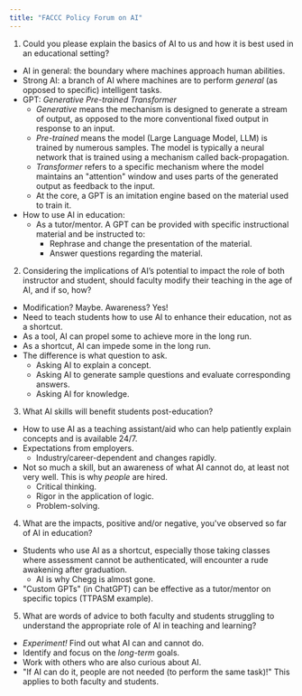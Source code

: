 ```yaml
---
title: "FACCC Policy Forum on AI"
---
```


1.  Could you please explain the basics of AI to us and how it is best used in an educational setting?
  * AI in general: the boundary where machines approach human abilities.
  * Strong AI: a branch of AI where machines are to perform *general* (as opposed to specific) intelligent tasks.
  * GPT: *Generative Pre-trained Transformer*
    * *Generative* means the mechanism is designed to generate a stream of output, as opposed to the more conventional fixed output in response to an input.
    * *Pre-trained* means the model (Large Language Model, LLM) is trained by numerous samples. The model is typically a neural network that is trained using a mechanism called back-propagation.
    * *Transformer* refers to a specific mechanism where the model maintains an "attention" window and uses parts of the generated output as feedback to the input.
    * At the core, a GPT is an imitation engine based on the material used to train it.
  * How to use AI in education:
    * As a tutor/mentor. A GPT can be provided with specific instructional material and be instructed to:
      * Rephrase and change the presentation of the material.
      * Answer questions regarding the material.
2.  Considering the implications of AI’s potential to impact the role of both instructor and student, should faculty modify their teaching in the age of AI, and if so, how?
  * Modification? Maybe. Awareness? Yes!
  * Need to teach students how to use AI to enhance their education, not as a shortcut.
  * As a tool, AI can propel some to achieve more in the long run.
  * As a shortcut, AI can impede some in the long run.
  * The difference is what question to ask.
    * Asking AI to explain a concept.
    * Asking AI to generate sample questions and evaluate corresponding answers.
    * Asking AI for knowledge.
3.  What AI skills will benefit students post-education?
  * How to use AI as a teaching assistant/aid who can help patiently explain concepts and is available 24/7.
  * Expectations from employers.
    * Industry/career-dependent and changes rapidly.
  * Not so much a skill, but an awareness of what AI cannot do, at least not very well. This is why *people* are hired.
    * Critical thinking.
    * Rigor in the application of logic.
    * Problem-solving.
4.  What are the impacts, positive and/or negative, you've observed so far of AI in education?
  * Students who use AI as a shortcut, especially those taking classes where assessment cannot be authenticated, will encounter a rude awakening after graduation.
    * AI is why Chegg is almost gone.
  * "Custom GPTs" (in ChatGPT) can be effective as a tutor/mentor on specific topics (TTPASM example).
5.  What are words of advice to both faculty and students struggling to understand the appropriate role of AI in teaching and learning?
  * *Experiment!* Find out what AI can and cannot do.
  * Identify and focus on the *long-term* goals.
  * Work with others who are also curious about AI.
  * "If AI can do it, people are not needed (to perform the same task)!" This applies to both faculty and students.
